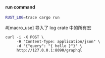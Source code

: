 #### run command

```bash
RUST_LOG=trace cargo run
```

#[macro_use] 导入了 log crate 中的所有宏

```
curl -i -X POST \
     -H "Content-Type: application/json" \
     -d '{"query": "{ hello }"}' \
     http://127.0.0.1:8090/graphql

```
